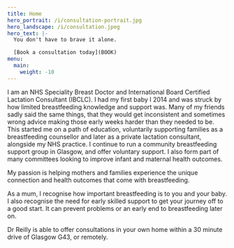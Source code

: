 ```yaml
---
title: Home
hero_portrait: /i/consultation-portrait.jpg
hero_landscape: /i/consultation.jpeg
hero_text: |-
  You don't have to brave it alone.

  [Book a consultation today](BOOK)
menu:
  main:
    weight: -10
---
```


I am an NHS Speciality Breast Doctor and International Board Certified Lactation Consultant (IBCLC).
I had my first baby I 2014 and was struck by how limited breastfeeding knowledge and support was.
Many of my friends sadly said the same things, that they would get inconsistent and sometimes wrong advice making those early weeks harder than they needed to be.
This started me on a path of education, voluntarily supporting families as a breastfeeding counsellor and later as a private lactation consultant, alongside my NHS practice.
I continue to run a community breastfeeding support group in Glasgow, and offer voluntary support.
I also form part of many committees looking to improve infant and maternal health outcomes.

My passion is helping mothers and families experience the unique connection and health outcomes that come with breastfeeding.

As a mum, I recognise how important breastfeeding is to you and your baby.
I also recognise the need for early skilled support to get your journey off to a good start.
It can prevent problems or an early end to breastfeeding later on.

Dr Reilly is able to offer consultations in your own home within a 30 minute drive of Glasgow G43, or remotely.
